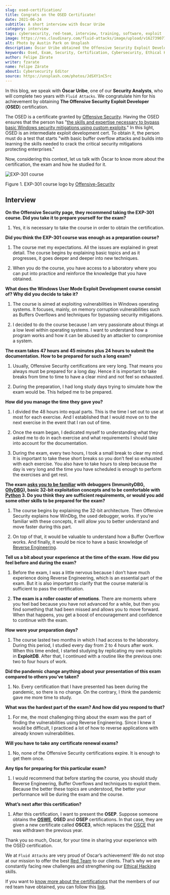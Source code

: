 ```yaml
---
slug: osed-certification/
title: Congrats on the OSED Certificate!
date: 2021-06-24
subtitle: A short interview with Óscar Uribe
category: interview
tags: cybersecurity, red-team, interview, training, software, exploit
image: https://res.cloudinary.com/fluid-attacks/image/upload/v1627390773/blog/osed-certification/cover-osed-certification_hspd3l.webp
alt: Photo by Austin Park on Unsplash
description: Óscar Uribe obtained the Offensive Security Exploit Developer (OSED) certification on June 15th. Here we talk to him about this achievement.
keywords: Osed, Exam, Security, Certification, Cybersecurity, Ethical Hacking, Course, Pentesting
author: Felipe Zárate
writer: fzarate
name: Felipe Zárate
about1: Cybersecurity Editor
source: https://unsplash.com/photos/JdSXY1nC5rc
---
```


In this blog, we speak with **Óscar Uribe**, one of our **Security
Analysts**, who will complete two years with `Fluid Attacks`. We
congratulate him for his achievement by obtaining **The Offensive
Security Exploit Developer** (**OSED**) certification.

The OSED is a certificate granted by [Offensive
Security](https://www.offensive-security.com/why-offsec/). Having the
OSED ensures that the person has "[the skills and expertise necessary to
bypass basic Windows security mitigations using custom
exploits](https://www.offensive-security.com/exp301-osed/)." In this
light, OSED is an intermediate exploit development cert. To obtain it,
the person must do a test that starts "with basic buffer overflow
attacks and builds into learning the skills needed to crack the critical
security mitigations protecting enterprises."

Now, considering this context, let us talk with Óscar to know more about
the certification, the exam and how he studied for it.

<div class="imgblock">

![EXP-301 course](https://res.cloudinary.com/fluid-attacks/image/upload/v1624543102/blog/osed-certification/figure1_su5avh.webp)

<div class="title">

Figure 1. EXP-301 course logo
by [Offensive-Security](https://cutt.ly/ImqcfmF)

</div>

</div>

## Interview

<div class="blog-questions">

**On the Offensive Security page, they recommend taking the EXP-301
course. Did you take it to prepare yourself for the exam?**

1. Yes, it is necessary to take the course in order to obtain the
    certification.

**Did you think the EXP-301 course was enough as a preparation course?**

1. The course met my expectations. All the issues are explained in
    great detail. The course begins by explaining basic topics and as it
    progresses, it goes deeper and deeper into new techniques.

2. When you do the course, you have access to a laboratory where you
    can put into practice and reinforce the knowledge that you have
    obtained.

**What does the Windows User Mode Exploit Development course consist of?
Why did you decide to take it?**

1. The course is aimed at exploiting vulnerabilities in Windows
    operating systems. It focuses, mainly, on memory corruption
    vulnerabilities such as Buffers Overflows and techniques for
    bypassing security mitigations.

2. I decided to do the course because I am very passionate about things
    at a low level within operating systems. I want to understand how a
    program works and how it can be abused by an attacker to compromise
    a system.

**The exam takes 47 hours and 45 minutes plus 24 hours to submit the
documentation.**
**How to be prepared for such a long exam?**

1. Usually, Offensive Security certifications are very long. That means
    you always must be prepared for a long day. Hence it is important to
    take breaks from time to time to have a clear mind and not feel so
    exhausted.

2. During the preparation, I had long study days trying to simulate how
    the exam would be. This helped me to be prepared.

**How did you manage the time they gave you?**

1. I divided the 48 hours into equal parts. This is the time I set out
    to use at most for each exercise. And I established that I would
    move on to the next exercise in the event that I ran out of time.

2. Once the exam began, I dedicated myself to understanding what they
    asked me to do in each exercise and what requirements I should take
    into account for the documentation.

3. During the exam, every two hours, I took a small break to clear my
    mind. It is important to take these short breaks so you don’t feel
    so exhausted with each exercise. You also have to take hours to
    sleep because the day is very long and the time you have scheduled
    is enough to perform the exercises and get rest.

**The exam [asks you to be
familiar](https://www.offensive-security.com/exp301-osed/) with
debuggers (ImmunityDBG, [OllyDBG](../../reversing-mortals/)), basic
32-bit exploitation concepts and to be comfortable with
[Python](../../road-to-functional-python/) 3. Do you think they are
sufficient requirements, or would you add some other skills to be
prepared for the exam?**

1. The course begins by explaining the 32-bit architecture. Then
    Offensive Security explains how WinDbg, the used debugger, works. If
    you’re familiar with these concepts, it will allow you to better
    understand and move faster during this part.

2. On top of that, it would be valuable to understand how a Buffer
    Overflow works. And finally, it would be nice to have a basic
    knowledge of [Reverse Engineering](../reverse-engineering/).

**Tell us a bit about your experience at the time of the exam.**
**How did you feel before and during the exam?**

1. Before the exam, I was a little nervous because I don’t have much
    experience doing Reverse Engineering, which is an essential part of
    the exam. But it is also important to clarify that the course
    material is sufficient to pass the certification.

2. **The exam is a roller coaster of emotions**. There are moments
    where you feel bad because you have not advanced for a while, but
    then you find something that had been missed and allows you to move
    forward. When that happens, you get a boost of encouragement and
    confidence to continue with the exam.

**How were your preparation days?**

1. The course lasted two months in which I had access to the
    laboratory. During this period, I studied every day from 2 to 4
    hours after work. When this time ended, I started studying by
    replicating my own exploits in **ExploitDB**. After that, I
    continued with a routine like the previous one: two to four hours of
    work.

**Did the pandemic change anything about your presentation of this exam
compared to others you’ve taken?**

1. No. Every certification that I have presented has been during the
    pandemic, so there is no change. On the contrary, I think the
    pandemic gave me more time to study.

**What was the hardest part of the exam? And how did you respond to
that?**

1. For me, the most challenging thing about the exam was the part of
    finding the vulnerabilities using Reverse Engineering. Since I knew
    it would be difficult, I practiced a lot of how to reverse
    applications with already known vulnerabilities.

**Will you have to take any certificate renewal exams?**

1. No, none of the Offensive Security certifications expire. It is
    enough to get them once.

**Any tips for preparing for this particular exam?**

1. I would recommend that before starting the course, you should study
    Reverse Engineering, Buffer Overflows and techniques to exploit
    them. Because the better these topics are understood, the better
    your performance will be during the exam and the course.

**What’s next after this certification?**

1. After this certification, I want to present the **OSEP**. Suppose
    someone obtains the **[OSWE](../../about-us/certifications/oswe/)**,
    **OSED** and **OSEP** certifications. In that case, they are given a
    new certificate called **OSCE3**, which replaces the
    [OSCE](../recent-osce/) that was withdrawn the previous year.

</div>

Thank you so much, Oscar, for your time in sharing your experience with
the OSED certification.

We at `Fluid Attacks` are very proud of Oscar’s achievement\! We do not
stop at our mission to offer the best [Red
Team](../../solutions/red-teaming/) to our clients. That’s why we are
constantly facing new challenges and strengthening our [Ethical
Hacking](../../solutions/ethical-hacking/) skills.

If you want to [know more about the
certifications](../certificates-comparison-i/) that the members of our
red team have obtained, you can follow this
[link](../../about-us/certifications/).
